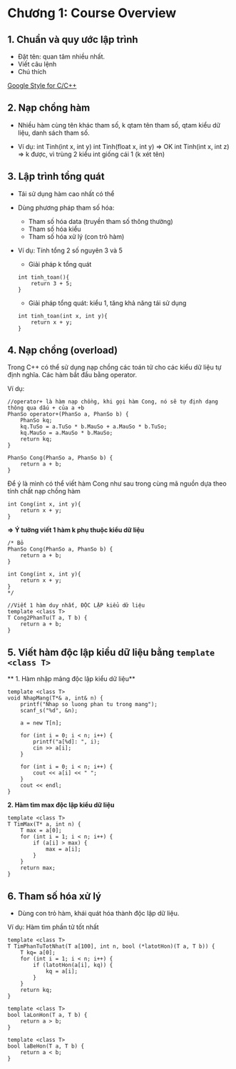 # Chương 1: Course Overview

## 1. Chuẩn và quy ước lập trình
- Đặt tên: quan tâm nhiều nhất.
- Viết câu lệnh
- Chú thích

[Google Style for C/C++](https://google.github.io/styleguide/cppguide.html)

## 2. Nạp chồng hàm
- Nhiều hàm cùng tên khác tham số, k qtam tên tham số, qtam kiểu dữ liệu, danh sách tham số.

- Ví dụ:
int Tinh(int x, int y)
int Tinh(float x, int y) => OK
int Tinh(int x, int z) => k được, vì trùng 2 kiểu int giống cái 1 (k xét tên)

## 3. Lập trình tổng quát
- Tái sử dụng hàm cao nhất có thể
- Dùng phương pháp tham số hóa:
	+ Tham số hóa data (truyền tham số thông thường)
	+ Tham số hóa kiểu
	+ Tham số hóa xử lý (con trỏ hàm)

- Ví dụ: Tính tổng 2 số nguyên 3 và 5
	+ Giải pháp k tổng quát
	```
	int tinh_toan(){
		return 3 + 5;
	}
	```

	+ Giải pháp tổng quát: kiểu 1, tăng khả năng tái sử dụng
	```
	int tinh_toan(int x, int y){
		return x + y;
	}
	```

## 4. Nạp chồng (overload)
Trong C++ có thể sử dụng nạp chồng các toán tử cho các kiểu dữ liệu tự định nghĩa. Các hàm bắt đầu bằng operator.

Ví dụ:
```
//operator+ là hàm nạp chồng, khi gọi hàm Cong, nó sẽ tự định dạng thông qua dấu + của a +b
PhanSo operator+(PhanSo a, PhanSo b) {
	PhanSo kq;
	kq.TuSo = a.TuSo * b.MauSo + a.MauSo * b.TuSo;
	kq.MauSo = a.MauSo * b.MauSo;
	return kq;
}

PhanSo Cong(PhanSo a, PhanSo b) {
	return a + b;
}
```

Để ý là mình có thể viết hàm Cong như sau trong cùng mã nguồn dựa theo tính chất nạp chồng hàm
```
int Cong(int x, int y){
	return x + y;
}
```

**=> Ý tưởng viết 1 hàm k phụ thuộc kiểu dữ liệu**
```
/* Bỏ
PhanSo Cong(PhanSo a, PhanSo b) {
	return a + b;
}

int Cong(int x, int y){
	return x + y;
}
*/

//Viết 1 hàm duy nhất, ĐỘC LẬP kiểu dữ liệu
template <class T>
T Cong2PhanTu(T a, T b) {
	return a + b;
}
```

## 5. Viết hàm độc lập kiểu dữ liệu bằng `template <class T>`
** 1. Hàm nhập mảng độc lập kiểu dữ liệu**
```
template <class T>
void NhapMang(T*& a, int& n) {
	printf("Nhap so luong phan tu trong mang");
	scanf_s("%d", &n);

	a = new T[n];

	for (int i = 0; i < n; i++) {
		printf("a[%d]: ", i);
		cin >> a[i];
	}

	for (int i = 0; i < n; i++) {
		cout << a[i] << " ";
	}
	cout << endl;
}
```

**2. Hàm tìm max độc lập kiểu dữ liệu**
```
template <class T>
T TimMax(T* a, int n) {
	T max = a[0];
	for (int i = 1; i < n; i++) {
		if (a[i] > max) {
			max = a[i];
		}
	}
	return max;
}
```

## 6. Tham số hóa xử lý
- Dùng con trỏ hàm, khái quát hóa thành độc lập dữ liệu.

Ví dụ: Hàm tìm phần tử tốt nhất
```
template <class T>
T TimPhanTuTotNhat(T a[100], int n, bool (*latotHon)(T a, T b)) {
	T kq= a[0];
	for (int i = 1; i < n; i++) {
		if (latotHon(a[i], kq)) {
			kq = a[i];
		}
	}
	return kq;
}

template <class T>
bool laLonHon(T a, T b) {
	return a > b;
}

template <class T>
bool laBeHon(T a, T b) {
	return a < b;
}
```